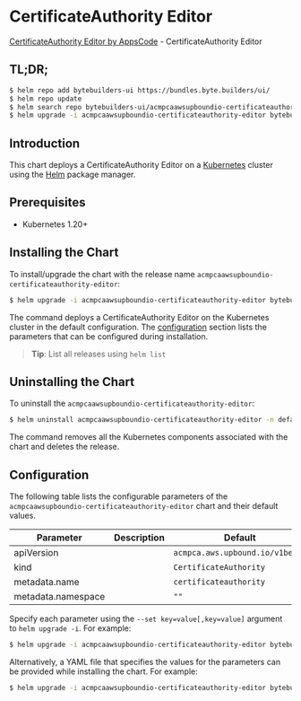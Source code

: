 # CertificateAuthority Editor

[CertificateAuthority Editor by AppsCode](https://byte.builders) - CertificateAuthority Editor

## TL;DR;

```bash
$ helm repo add bytebuilders-ui https://bundles.byte.builders/ui/
$ helm repo update
$ helm search repo bytebuilders-ui/acmpcaawsupboundio-certificateauthority-editor --version=v0.4.18
$ helm upgrade -i acmpcaawsupboundio-certificateauthority-editor bytebuilders-ui/acmpcaawsupboundio-certificateauthority-editor -n default --create-namespace --version=v0.4.18
```

## Introduction

This chart deploys a CertificateAuthority Editor on a [Kubernetes](http://kubernetes.io) cluster using the [Helm](https://helm.sh) package manager.

## Prerequisites

- Kubernetes 1.20+

## Installing the Chart

To install/upgrade the chart with the release name `acmpcaawsupboundio-certificateauthority-editor`:

```bash
$ helm upgrade -i acmpcaawsupboundio-certificateauthority-editor bytebuilders-ui/acmpcaawsupboundio-certificateauthority-editor -n default --create-namespace --version=v0.4.18
```

The command deploys a CertificateAuthority Editor on the Kubernetes cluster in the default configuration. The [configuration](#configuration) section lists the parameters that can be configured during installation.

> **Tip**: List all releases using `helm list`

## Uninstalling the Chart

To uninstall the `acmpcaawsupboundio-certificateauthority-editor`:

```bash
$ helm uninstall acmpcaawsupboundio-certificateauthority-editor -n default
```

The command removes all the Kubernetes components associated with the chart and deletes the release.

## Configuration

The following table lists the configurable parameters of the `acmpcaawsupboundio-certificateauthority-editor` chart and their default values.

|     Parameter      | Description |                  Default                   |
|--------------------|-------------|--------------------------------------------|
| apiVersion         |             | <code>acmpca.aws.upbound.io/v1beta1</code> |
| kind               |             | <code>CertificateAuthority</code>          |
| metadata.name      |             | <code>certificateauthority</code>          |
| metadata.namespace |             | <code>""</code>                            |


Specify each parameter using the `--set key=value[,key=value]` argument to `helm upgrade -i`. For example:

```bash
$ helm upgrade -i acmpcaawsupboundio-certificateauthority-editor bytebuilders-ui/acmpcaawsupboundio-certificateauthority-editor -n default --create-namespace --version=v0.4.18 --set apiVersion=acmpca.aws.upbound.io/v1beta1
```

Alternatively, a YAML file that specifies the values for the parameters can be provided while
installing the chart. For example:

```bash
$ helm upgrade -i acmpcaawsupboundio-certificateauthority-editor bytebuilders-ui/acmpcaawsupboundio-certificateauthority-editor -n default --create-namespace --version=v0.4.18 --values values.yaml
```
